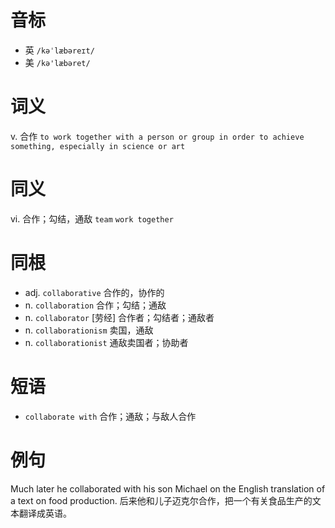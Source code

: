 # 音标

- 英 `/kəˈlæbəreɪt/`
- 美 `/kə'læbəret/`

# 词义

v. 合作
`to work together with a person or group in order to achieve something, especially in science or art`

# 同义

vi. 合作；勾结，通敌
`team` `work together`

# 同根

- adj. `collaborative` 合作的，协作的
- n. `collaboration` 合作；勾结；通敌
- n. `collaborator` [劳经] 合作者；勾结者；通敌者
- n. `collaborationism` 卖国，通敌
- n. `collaborationist` 通敌卖国者；协助者

# 短语

- `collaborate with` 合作；通敌；与敌人合作

# 例句

Much later he collaborated with his son Michael on the English translation of a text on food production.
后来他和儿子迈克尔合作，把一个有关食品生产的文本翻译成英语。


